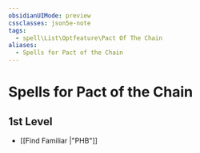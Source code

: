 ```yaml
---
obsidianUIMode: preview
cssclasses: json5e-note
tags:
  - spell\List\Optfeature\Pact Of The Chain
aliases:
  - Spells for Pact of the Chain
---
```

# Spells for Pact of the Chain

## 1st Level

- [[Find Familiar \|"PHB"]]
